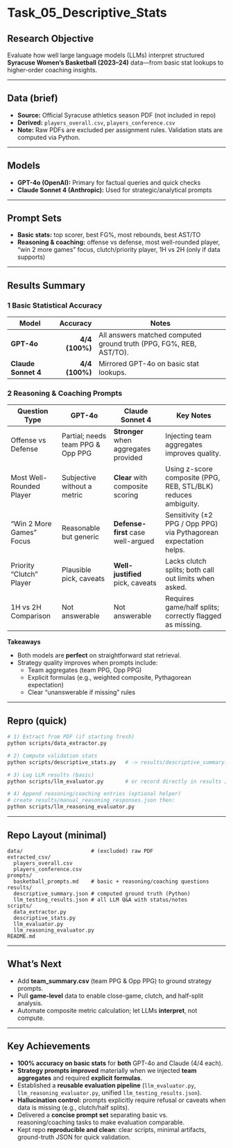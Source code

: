 # Task_05_Descriptive_Stats

## Research Objective
Evaluate how well large language models (LLMs) interpret structured **Syracuse Women’s Basketball (2023–24)** data—from basic stat lookups to higher-order coaching insights.

---

## Data (brief)
- **Source:** Official Syracuse athletics season PDF (not included in repo)
- **Derived:** `players_overall.csv`, `players_conference.csv`
- **Note:** Raw PDFs are excluded per assignment rules. Validation stats are computed via Python.

---

## Models
- **GPT-4o (OpenAI):** Primary for factual queries and quick checks  
- **Claude Sonnet 4 (Anthropic):** Used for strategic/analytical prompts

---

## Prompt Sets
- **Basic stats:** top scorer, best FG%, most rebounds, best AST/TO  
- **Reasoning & coaching:** offense vs defense, most well-rounded player, “win 2 more games” focus, clutch/priority player, 1H vs 2H (only if data supports)

---

## Results Summary

### 1 Basic Statistical Accuracy
| Model | Accuracy | Notes |
|---|---:|---|
| **GPT-4o** | **4/4 (100%)** | All answers matched computed ground truth (PPG, FG%, REB, AST/TO). |
| **Claude Sonnet 4** | **4/4 (100%)** | Mirrored GPT-4o on basic stat lookups. |

### 2 Reasoning & Coaching Prompts
| Question Type | GPT-4o | Claude Sonnet 4 | Key Notes |
|---|---|---|---|
| Offense vs Defense | Partial; needs team PPG & Opp PPG | **Stronger** when aggregates provided | Injecting team aggregates improves quality. |
| Most Well-Rounded Player | Subjective without a metric | **Clear** with composite scoring | Using z-score composite (PPG, REB, STL/BLK) reduces ambiguity. |
| “Win 2 More Games” Focus | Reasonable but generic | **Defense-first** case well-argued | Sensitivity (±2 PPG / Opp PPG) via Pythagorean expectation helps. |
| Priority “Clutch” Player | Plausible pick, caveats | **Well-justified** pick, caveats | Lacks clutch splits; both call out limits when asked. |
| 1H vs 2H Comparison | Not answerable | Not answerable | Requires game/half splits; correctly flagged as missing. |

**Takeaways**
- Both models are **perfect** on straightforward stat retrieval.  
- Strategy quality improves when prompts include:
  - Team aggregates (team PPG, Opp PPG)  
  - Explicit formulas (e.g., weighted composite, Pythagorean expectation)  
  - Clear “unanswerable if missing” rules

---

## Repro (quick)
```bash
# 1) Extract from PDF (if starting fresh)
python scripts/data_extractor.py

# 2) Compute validation stats
python scripts/descriptive_stats.py   # -> results/descriptive_summary.json

# 3) Log LLM results (basic)
python scripts/llm_evaluator.py       # or record directly in results JSON

# 4) Append reasoning/coaching entries (optional helper)
# create results/manual_reasoning_responses.json then:
python scripts/llm_reasoning_evaluator.py
```

---

## Repo Layout (minimal)
```
data/                      # (excluded) raw PDF
extracted_csv/
  players_overall.csv
  players_conference.csv
prompts/
  basketball_prompts.md    # basic + reasoning/coaching questions
results/
  descriptive_summary.json # computed ground truth (Python)
  llm_testing_results.json # all LLM Q&A with status/notes
scripts/
  data_extractor.py
  descriptive_stats.py
  llm_evaluator.py
  llm_reasoning_evaluator.py
README.md
```

---

## What’s Next
- Add **team_summary.csv** (team PPG & Opp PPG) to ground strategy prompts.
- Pull **game-level** data to enable close-game, clutch, and half-split analysis.
- Automate composite metric calculation; let LLMs **interpret**, not compute.

---

## Key Achievements
- **100% accuracy on basic stats** for **both** GPT-4o and Claude (4/4 each).  
- **Strategy prompts improved** materially when we injected **team aggregates** and required **explicit formulas**.  
- Established a **reusable evaluation pipeline** (`llm_evaluator.py`, `llm_reasoning_evaluator.py`, unified `llm_testing_results.json`).  
- **Hallucination control:** prompts explicitly require refusal or caveats when data is missing (e.g., clutch/half splits).  
- Delivered a **concise prompt set** separating basic vs. reasoning/coaching tasks to make evaluation comparable.  
- Kept repo **reproducible and clean**: clear scripts, minimal artifacts, ground-truth JSON for quick validation.
